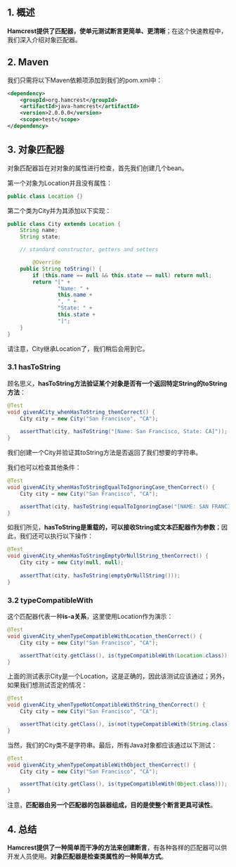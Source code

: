 ## 1. 概述

**Hamcrest提供了匹配器，使单元测试断言更简单、更清晰**；在这个快速教程中，我们深入介绍对象匹配器。

## 2. Maven

我们只需将以下Maven依赖项添加到我们的pom.xml中：

```xml
<dependency>
    <groupId>org.hamcrest</groupId>
    <artifactId>java-hamcrest</artifactId>
    <version>2.0.0.0</version>
    <scope>test</scope>
</dependency>
```

## 3. 对象匹配器

对象匹配器旨在对对象的属性进行检查，首先我们创建几个bean。

第一个对象为Location并且没有属性：

```java
public class Location {}
```

第二个类为City并为其添加以下实现：

```java
public class City extends Location {
    String name;
    String state;

    // standard constructor, getters and setters

    	@Override
	public String toString() {
		if (this.name == null && this.state == null) return null;
		return "[" +
				"Name: " +
				this.name +
				", " +
				"State: " +
				this.state +
				"]";
	}
}
```

请注意，City继承Location了，我们稍后会用到它。

### 3.1 hasToString

顾名思义，**hasToString方法验证某个对象是否有一个返回特定String的toString方法**：

```java
@Test
void givenACity_whenHasToString_thenCorrect() {
    City city = new City("San Francisco", "CA");
    
    assertThat(city, hasToString("[Name: San Francisco, State: CA]"));
}
```

我们创建一个City并验证其toString方法是否返回了我们想要的字符串。

我们也可以检查其他条件：

```java
@Test
void givenACity_whenHasToStringEqualToIgnoringCase_thenCorrect() {
    City city = new City("San Francisco", "CA");

    assertThat(city, hasToString(equalToIgnoringCase("[NAME: SAN FRANCISCO, STATE: CA]")));
}
```

如我们所见，**hasToString是重载的，可以接收String或文本匹配器作为参数**；因此，我们还可以执行以下操作：

```java
@Test
void givenACity_whenHasToStringEmptyOrNullString_thenCorrect() {
    City city = new City(null, null);
    
    assertThat(city, hasToString(emptyOrNullString()));
}
```

### 3.2 typeCompatibleWith

这个匹配器代表一种**is-a关系**，这里使用Location作为演示：

```java
@Test
void givenACity_whenTypeCompatibleWithLocation_thenCorrect() {
    City city = new City("San Francisco", "CA");

    assertThat(city.getClass(), is(typeCompatibleWith(Location.class)));
}
```

上面的测试表示City是一个Location，这是正确的，因此该测试应该通过；另外，如果我们想测试否定的情况：

```java
@Test
void givenACity_whenTypeNotCompatibleWithString_thenCorrect() {
    City city = new City("San Francisco", "CA");

    assertThat(city.getClass(), is(not(typeCompatibleWith(String.class))));
}
```

当然，我们的City类不是字符串。最后，所有Java对象都应该通过以下测试：

```java
@Test
void givenACity_whenTypeCompatibleWithObject_thenCorrect() {
    City city = new City("San Francisco", "CA");

    assertThat(city.getClass(), is(typeCompatibleWith(Object.class)));
}
```

注意，**匹配器由另一个匹配器的包装器组成，目的是使整个断言更具可读性**。

## 4. 总结

**Hamcrest提供了一种简单而干净的方法来创建断言**，有各种各样的匹配器可以供开发人员使用。**对象匹配器是检查类属性的一种简单方式**。